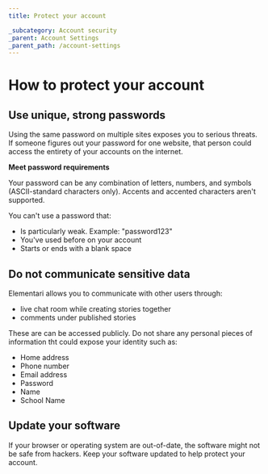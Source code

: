 ```yaml
---
title: Protect your account

_subcategory: Account security
_parent: Account Settings
_parent_path: /account-settings
---
```


# How to protect your account

## Use unique, strong passwords

Using the same password on multiple sites exposes you to serious threats. If someone figures out your password for one website, that person could access the entirety of your accounts on the internet.

**Meet password requirements**

Your password can be any combination of letters, numbers, and symbols (ASCII-standard characters only). Accents and accented characters aren't supported.

You can't use a password that:

- Is particularly weak. Example: "password123"
- You've used before on your account
- Starts or ends with a blank space

## Do not communicate sensitive data

Elementari allows you to communicate with other users through:

- live chat room while creating stories together
- comments under published stories

These are can be accessed publicly. Do not share any personal pieces of information tht could expose your identity such as:

- Home address
- Phone number
- Email address
- Password
- Name
- School Name

## Update your software

If your browser or operating system are out-of-date, the software might not be safe from hackers. Keep your software updated to help protect your account.